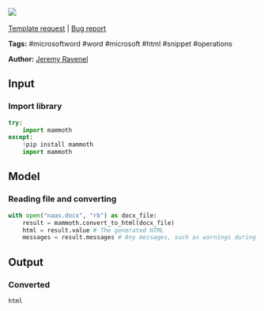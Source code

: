 <a href="https://app.naas.ai/user-redirect/naas/downloader?url=https://raw.githubusercontent.com/jupyter-naas/awesome-notebooks/master/Microsoft%20Word/Microsoft_Word_Convert_to_HMTL.ipynb" target="_parent"><img src="https://naasai-public.s3.eu-west-3.amazonaws.com/open_in_naas.svg"/></a><br><br><a href="https://github.com/jupyter-naas/awesome-notebooks/issues/new?assignees=&labels=&template=template-request.md&title=Tool+-+Action+of+the+notebook+">Template request</a> | <a href="https://github.com/jupyter-naas/awesome-notebooks/issues/new?assignees=&labels=bug&template=bug_report.md&title=Microsoft+Word+-+Convert+to+HMTL:+Error+short+description">Bug report</a>

**Tags:** #microsoftword #word #microsoft #html #snippet #operations

**Author:** [Jeremy Ravenel](https://www.linkedin.com/in/ACoAAAJHE7sB5OxuKHuzguZ9L6lfDHqw--cdnJg/)

## Input

### Import library


```python
try:
    import mammoth
except:
    !pip install mammoth
    import mammoth
```

## Model

### Reading file and converting


```python
with open("naas.docx", "rb") as docx_file:
    result = mammoth.convert_to_html(docx_file)
    html = result.value # The generated HTML
    messages = result.messages # Any messages, such as warnings during conversion
```

## Output

### Converted


```python
html
```
